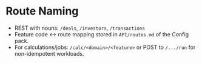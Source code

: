 # Route Naming

- REST with nouns: `/deals`, `/investors`, `/transactions`
- Feature code ↔ route mapping stored in `API/routes.md` of the Config pack.
- For calculations/jobs: `/calc/<domain>/<feature>` or POST to `/.../run` for non-idempotent workloads.
